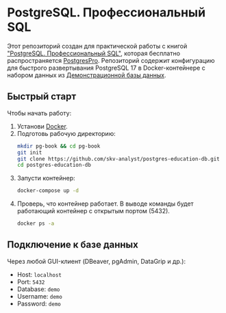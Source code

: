 # PostgreSQL. Профессиональный SQL

Этот репозиторий создан для практической работы с книгой ["PostgreSQL. Профессиональный SQL"](https://postgrespro.ru/education/books/advancedsql), которая бесплатно распространяется [PostgresPro](https://postgrespro.ru/).
Репозиторий содержит конфигурацию для быстрого развертывания PostgreSQL 17 в Docker-контейнере c набором данных из [Демонстрационной базы данных](https://postgrespro.ru/education/demodb).


## Быстрый старт
Чтобы начать работу:
1. Установи [Docker](https://www.docker.com/).
2. Подготовь рабочую директорию:
   ```bash
   mkdir pg-book && cd pg-book
   git init
   git clone https://github.com/skv-analyst/postgres-education-db.git
   cd postgres-education-db
   ```
3. Запусти контейнер:
    ```bash
    docker-compose up -d
    ```
4. Проверь, что контейнер работает. В выводе команды будет работающий контейнер с открытым портом (5432).
    ```bash
    docker ps -a
    ```

## Подключение к базе данных
Через любой GUI-клиент (DBeaver, pgAdmin, DataGrip и др.):
- Host: `localhost`
- Port: `5432`
- Database: `demo`
- Username: `demo`
- Password: `demo`